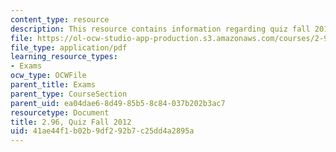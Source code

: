 ```yaml
---
content_type: resource
description: This resource contains information regarding quiz fall 2012.
file: https://ol-ocw-studio-app-production.s3.amazonaws.com/courses/2-96-management-in-engineering-fall-2012/41ae44f1b02b9df292b7c25dd4a2895a_MIT2_96F12_quiz12qs1.pdf
file_type: application/pdf
learning_resource_types:
- Exams
ocw_type: OCWFile
parent_title: Exams
parent_type: CourseSection
parent_uid: ea04dae6-8d49-85b5-8c84-037b202b3ac7
resourcetype: Document
title: 2.96, Quiz Fall 2012
uid: 41ae44f1-b02b-9df2-92b7-c25dd4a2895a
---
```

